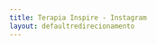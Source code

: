 ```yaml
---
title: Terapia Inspire - Instagram
layout: defaultredirecionamento
---
```

    
<meta http-equiv="refresh" content="1; URL='https://instagram.com/{{ site.instagram }}/'"/>
